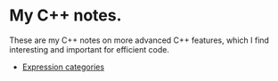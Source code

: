 # My C++ notes.

These are my C++ notes on more advanced C++ features, which I find
interesting and important for efficient code.

* [Expression categories](categories)
